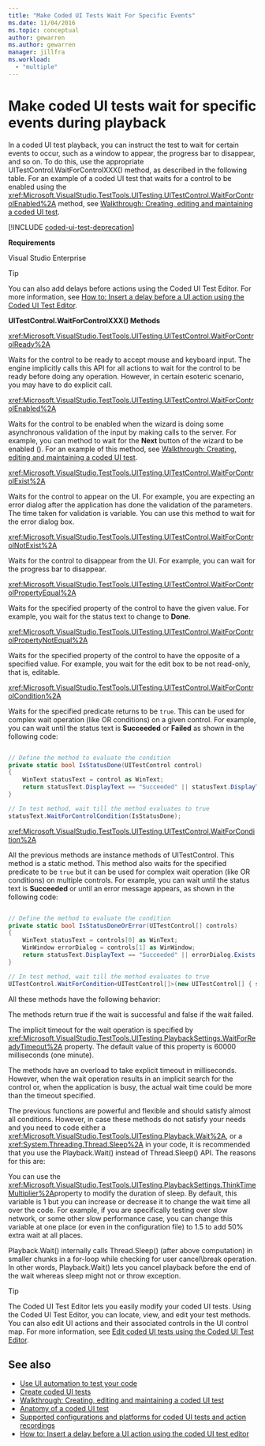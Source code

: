 ```yaml
---
title: "Make Coded UI Tests Wait For Specific Events"
ms.date: 11/04/2016
ms.topic: conceptual
author: gewarren
ms.author: gewarren
manager: jillfra
ms.workload:
  - "multiple"
---
```

# Make coded UI tests wait for specific events during playback

In a coded UI test playback, you can instruct the test to wait for certain events to occur, such as a window to appear, the progress bar to disappear, and so on. To do this, use the appropriate UITestControl.WaitForControlXXX() method, as described in the following table. For an example of a coded UI test that waits for a control to be enabled using the <xref:Microsoft.VisualStudio.TestTools.UITesting.UITestControl.WaitForControlEnabled%2A> method, see [Walkthrough: Creating, editing and maintaining a coded UI test](../test/walkthrough-creating-editing-and-maintaining-a-coded-ui-test.md).

[!INCLUDE [coded-ui-test-deprecation](includes/coded-ui-test-deprecation.md)]

**Requirements**

Visual Studio Enterprise

> [!TIP]
> You can also add delays before actions using the Coded UI Test Editor. For more information, see [How to: Insert a delay before a UI action using the Coded UI Test Editor](editing-coded-ui-tests-using-the-coded-ui-test-editor.md#insert-a-delay-before-a-ui-action).

**UITestControl.WaitForControlXXX() Methods**

<xref:Microsoft.VisualStudio.TestTools.UITesting.UITestControl.WaitForControlReady%2A>

Waits for the control to be ready to accept mouse and keyboard input. The engine implicitly calls this API for all actions to wait for the control to be ready before doing any operation. However, in certain esoteric scenario, you may have to do explicit call.

<xref:Microsoft.VisualStudio.TestTools.UITesting.UITestControl.WaitForControlEnabled%2A>

Waits for the control to be enabled when the wizard is doing some asynchronous validation of the input by making calls to the server. For example, you can method to wait for the **Next** button of the wizard to be enabled (). For an example of this method, see [Walkthrough: Creating, editing and maintaining a coded UI test](../test/walkthrough-creating-editing-and-maintaining-a-coded-ui-test.md).

<xref:Microsoft.VisualStudio.TestTools.UITesting.UITestControl.WaitForControlExist%2A>

Waits for the control to appear on the UI. For example, you are expecting an error dialog after the application has done the validation of the parameters. The time taken for validation is variable. You can use this method to wait for the error dialog box.

<xref:Microsoft.VisualStudio.TestTools.UITesting.UITestControl.WaitForControlNotExist%2A>

Waits for the control to disappear from the UI. For example, you can wait for the progress bar to disappear.

<xref:Microsoft.VisualStudio.TestTools.UITesting.UITestControl.WaitForControlPropertyEqual%2A>

Waits for the specified property of the control to have the given value. For example, you wait for the status text to change to **Done**.

<xref:Microsoft.VisualStudio.TestTools.UITesting.UITestControl.WaitForControlPropertyNotEqual%2A>

Waits for the specified property of the control to have the opposite of a specified value. For example, you wait for the edit box to be not read-only, that is, editable.

<xref:Microsoft.VisualStudio.TestTools.UITesting.UITestControl.WaitForControlCondition%2A>

Waits for the specified predicate returns to be `true`. This can be used for complex wait operation (like OR conditions) on a given control. For example, you can wait until the status text is **Succeeded** or **Failed** as shown in the following code:

```csharp

// Define the method to evaluate the condition
private static bool IsStatusDone(UITestControl control)
{
    WinText statusText = control as WinText;
    return statusText.DisplayText == "Succeeded" || statusText.DisplayText == "Failed";
}

// In test method, wait till the method evaluates to true
statusText.WaitForControlCondition(IsStatusDone);
```

 <xref:Microsoft.VisualStudio.TestTools.UITesting.UITestControl.WaitForCondition%2A>

All the previous methods are instance methods of UITestControl. This method is a static method. This method also waits for the specified predicate to be `true` but it can be used for complex wait operation (like OR conditions) on multiple controls. For example, you can wait until the status text is **Succeeded** or until an error message appears, as shown in the following code:

```csharp

// Define the method to evaluate the condition
private static bool IsStatusDoneOrError(UITestControl[] controls)
{
    WinText statusText = controls[0] as WinText;
    WinWindow errorDialog = controls[1] as WinWindow;
    return statusText.DisplayText == "Succeeded" || errorDialog.Exists;
}

// In test method, wait till the method evaluates to true
UITestControl.WaitForCondition<UITestControl[]>(new UITestControl[] { statusText, errorDialog }, IsStatusDoneOrError);
```

All these methods have the following behavior:

The methods return true if the wait is successful and false if the wait failed.

The implicit timeout for the wait operation is specified by <xref:Microsoft.VisualStudio.TestTools.UITesting.PlaybackSettings.WaitForReadyTimeout%2A> property. The default value of this property is 60000 milliseconds (one minute).

The methods have an overload to take explicit timeout in milliseconds. However, when the wait operation results in an implicit search for the control or, when the application is busy, the actual wait time could be more than the timeout specified.

The previous functions are powerful and flexible and should satisfy almost all conditions. However, in case these methods do not satisfy your needs and you need to code either a <xref:Microsoft.VisualStudio.TestTools.UITesting.Playback.Wait%2A>, or a <xref:System.Threading.Thread.Sleep%2A> in your code, it is recommended that you use the Playback.Wait() instead of Thread.Sleep() API. The reasons for this are:

You can use the  <xref:Microsoft.VisualStudio.TestTools.UITesting.PlaybackSettings.ThinkTimeMultiplier%2A>property to modify the duration of sleep. By default, this variable is 1 but you can increase or decrease it to change the wait time all over the code. For example, if you are specifically testing over slow network, or some other slow performance case, you can change this variable at one place (or even in the configuration file) to 1.5 to add 50% extra wait at all places.

Playback.Wait() internally calls Thread.Sleep() (after above computation) in smaller chunks in a for-loop while checking for user cancel\break operation. In other words, Playback.Wait() lets you cancel playback before the end of the wait whereas sleep might not or throw exception.

> [!TIP]
> The Coded UI Test Editor lets you easily modify your coded UI tests. Using the Coded UI Test Editor, you can locate, view, and edit your test methods. You can also edit UI actions and their associated controls in the UI control map. For more information, see [Edit coded UI tests using the Coded UI Test Editor](../test/editing-coded-ui-tests-using-the-coded-ui-test-editor.md).

## See also

- [Use UI automation to test your code](../test/use-ui-automation-to-test-your-code.md)
- [Create coded UI tests](../test/use-ui-automation-to-test-your-code.md)
- [Walkthrough: Creating, editing and maintaining a coded UI test](../test/walkthrough-creating-editing-and-maintaining-a-coded-ui-test.md)
- [Anatomy of a coded UI test](../test/anatomy-of-a-coded-ui-test.md)
- [Supported configurations and platforms for coded UI tests and action recordings](../test/supported-configurations-and-platforms-for-coded-ui-tests-and-action-recordings.md)
- [How to: Insert a delay before a UI action using the coded UI test editor](editing-coded-ui-tests-using-the-coded-ui-test-editor.md#insert-a-delay-before-a-ui-action)
